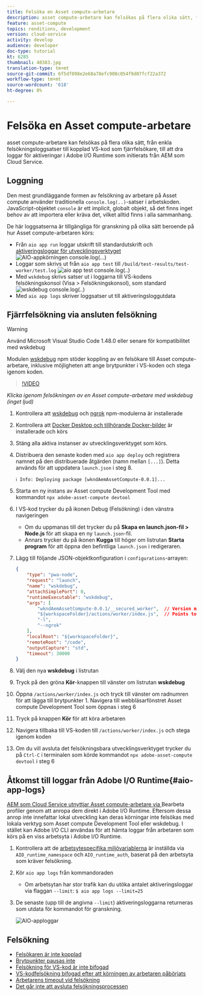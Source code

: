 ```yaml
---
title: Felsöka en Asset compute-arbetare
description: asset compute-arbetare kan felsökas på flera olika sätt, från enkla felsökningsloggsatser till kopplad VS-kod som fjärrfelsökare, till att dra loggar för aktiveringar i Adobe I/O Runtime som initierats från AEM som Cloud Service.
feature: asset-compute
topics: renditions, development
version: cloud-service
activity: develop
audience: developer
doc-type: tutorial
kt: 6285
thumbnail: 40383.jpg
translation-type: tm+mt
source-git-commit: 6f5df098e2e68a78efc908c054f9d07fcf22a372
workflow-type: tm+mt
source-wordcount: '618'
ht-degree: 0%

---
```



# Felsöka en Asset compute-arbetare

asset compute-arbetare kan felsökas på flera olika sätt, från enkla felsökningsloggsatser till kopplad VS-kod som fjärrfelsökare, till att dra loggar för aktiveringar i Adobe I/O Runtime som initierats från AEM som Cloud Service.

## Loggning

Den mest grundläggande formen av felsökning av arbetare på Asset compute använder traditionella `console.log(..)`-satser i arbetskoden. JavaScript-objektet `console` är ett implicit, globalt objekt, så det finns inget behov av att importera eller kräva det, vilket alltid finns i alla sammanhang.

De här loggsatserna är tillgängliga för granskning på olika sätt beroende på hur Asset compute-arbetaren körs:

+ Från `aio app run` loggar utskrift till standardutskrift och [aktiveringsloggar för utvecklingsverktyget](../develop/development-tool.md)
   ![AIO-appkörningen console.log(...)](./assets/debug/console-log__aio-app-run.png)
+ Loggar som skrivs ut från `aio app test` till `/build/test-results/test-worker/test.log`
   ![aio app test console.log(..)](./assets/debug/console-log__aio-app-test.png)
+ Med `wskdebug` skrivs satser ut i loggarna till VS-kodens felsökningskonsol (Visa > Felsökningskonsol), som standard
   ![wskdebug console.log(..)](./assets/debug/console-log__wskdebug.png)
+ Med `aio app logs` skriver loggsatser ut till aktiveringsloggutdata

## Fjärrfelsökning via ansluten felsökning

>[!WARNING]
>
>Använd Microsoft Visual Studio Code 1.48.0 eller senare för kompatibilitet med wskdebug

Modulen [wskdebug](https://www.npmjs.com/package/@openwhisk/wskdebug) npm stöder koppling av en felsökare till Asset compute-arbetare, inklusive möjligheten att ange brytpunkter i VS-koden och stega igenom koden.

>[!VIDEO](https://video.tv.adobe.com/v/40383/?quality=12&learn=on)

_Klicka igenom felsökningen av en Asset compute-arbetare med wskdebug (inget ljud)_

1. Kontrollera att [wskdebug](../set-up/development-environment.md#wskdebug) och [ngrok](../set-up/development-environment.md#ngork) npm-modulerna är installerade
1. Kontrollera att [Docker Desktop och tillhörande Docker-bilder](../set-up/development-environment.md#docker) är installerade och körs
1. Stäng alla aktiva instanser av utvecklingsverktyget som körs.
1. Distribuera den senaste koden med `aio app deploy` och registrera namnet på den distribuerade åtgärden (namn mellan `[...]`). Detta används för att uppdatera `launch.json` i steg 8.

   ```
   ℹ Info: Deploying package [wkndAemAssetCompute-0.0.1]...
   ```
1. Starta en ny instans av Asset compute Development Tool med kommandot `npx adobe-asset-compute devtool`
1. I VS-kod trycker du på ikonen Debug (Felsökning) i den vänstra navigeringen
   + Om du uppmanas till det trycker du på __Skapa en launch.json-fil > Node.js__ för att skapa en ny `launch.json`-fil.
   + Annars trycker du på ikonen __Kugga__ till höger om listrutan __Starta program__ för att öppna den befintliga `launch.json` i redigeraren.
1. Lägg till följande JSON-objektkonfiguration i `configurations`-arrayen:

   ```json
   {
       "type": "pwa-node",
       "request": "launch",
       "name": "wskdebug",
       "attachSimplePort": 0,
       "runtimeExecutable": "wskdebug",
       "args": [
           "wkndAemAssetCompute-0.0.1/__secured_worker",  // Version must match your Asset Compute worker's version
           "${workspaceFolder}/actions/worker/index.js",  // Points to your worker
           "-l",
           "--ngrok"
       ],
       "localRoot": "${workspaceFolder}",
       "remoteRoot": "/code",
       "outputCapture": "std",
       "timeout": 30000
   }
   ```

1. Välj den nya __wskdebug__ i listrutan
1. Tryck på den gröna __Kör__-knappen till vänster om listrutan __wskdebug__
1. Öppna `/actions/worker/index.js` och tryck till vänster om radnumren för att lägga till brytpunkter 1. Navigera till webbläsarfönstret Asset compute Development Tool som öppnas i steg 6
1. Tryck på knappen __Kör__ för att köra arbetaren
1. Navigera tillbaka till VS-koden till `/actions/worker/index.js` och stega igenom koden
1. Om du vill avsluta det felsökningsbara utvecklingsverktyget trycker du på `Ctrl-C` i terminalen som körde kommandot `npx adobe-asset-compute devtool` i steg 6

## Åtkomst till loggar från Adobe I/O Runtime{#aio-app-logs}

[AEM som Cloud Service utnyttjar Asset compute-arbetare via ](../deploy/processing-profiles.md) Bearbeta profiler genom att anropa dem direkt i Adobe I/O Runtime. Eftersom dessa anrop inte innefattar lokal utveckling kan deras körningar inte felsökas med lokala verktyg som Asset compute Development Tool eller wskdebug. I stället kan Adobe I/O CLI användas för att hämta loggar från arbetaren som körs på en viss arbetsyta i Adobe I/O Runtime.

1. Kontrollera att de [arbetsytespecifika miljövariablerna](../deploy/runtime.md) är inställda via `AIO_runtime_namespace` och `AIO_runtime_auth`, baserat på den arbetsyta som kräver felsökning.
1. Kör `aio app logs` från kommandoraden
   + Om arbetsytan har stor trafik kan du utöka antalet aktiveringsloggar via flaggan `--limit`:
      `$ aio app logs --limit=25`
1. De senaste (upp till de angivna `--limit`) aktiveringsloggarna returneras som utdata för kommandot för granskning.

   ![AIO-apploggar](./assets/debug/aio-app-logs.png)

## Felsökning

+ [Felsökaren är inte kopplad](../troubleshooting.md#debugger-does-not-attach)
+ [Brytpunkter pausas inte](../troubleshooting.md#breakpoints-no-pausing)
+ [Felsökning för VS-kod är inte bifogad](../troubleshooting.md#vs-code-debugger-not-attached)
+ [VS-kodfelsökning bifogad efter att körningen av arbetaren påbörjats](../troubleshooting.md#vs-code-debugger-attached-after-worker-execution-began)
+ [Arbetarens timeout vid felsökning](../troubleshooting.md#worker-times-out-while-debugging)
+ [Det går inte att avsluta felsökningsprocessen](../troubleshooting.md#cannot-terminate-debugger-process)
